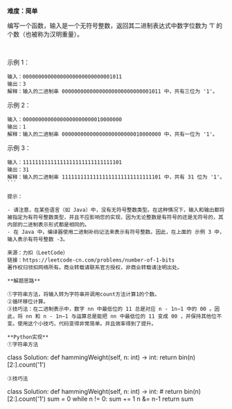 **难度：简单**   

编写一个函数，输入是一个无符号整数，返回其二进制表达式中数字位数为 ‘1’ 的个数（也被称为汉明重量）。

 

示例 1：
```
输入：00000000000000000000000000001011
输出：3
解释：输入的二进制串 00000000000000000000000000001011 中，共有三位为 '1'。
```
示例 2：
```
输入：00000000000000000000000010000000
输出：1
解释：输入的二进制串 00000000000000000000000010000000 中，共有一位为 '1'。
```
示例 3：
```
输入：11111111111111111111111111111101
输出：31
解释：输入的二进制串 11111111111111111111111111111101 中，共有 31 位为 '1'。
``` 

提示：

- 请注意，在某些语言（如 Java）中，没有无符号整数类型。在这种情况下，输入和输出都将被指定为有符号整数类型，并且不应影响您的实现，因为无论整数是有符号的还是无符号的，其内部的二进制表示形式都是相同的。
- 在 Java 中，编译器使用二进制补码记法来表示有符号整数。因此，在上面的 示例 3 中，输入表示有符号整数 -3。

来源：力扣（LeetCode）
链接：https://leetcode-cn.com/problems/number-of-1-bits
著作权归领扣网络所有。商业转载请联系官方授权，非商业转载请注明出处。    

**解题思路**   

①字符串方法，将输入转为字符串并调用count方法计算1的个数。   
②循环移位计算。   
③技巧法：在二进制表示中，数字 nn 中最低位的 11 总是对应 n - 1n−1 中的 00 。因此，将 nn 和 n - 1n−1 与运算总是能把 nn 中最低位的 11 变成 00 ，并保持其他位不变。使用这个小技巧，代码变得非常简单。并且效率得到了提升。   

**Python实现**   
①字符串方法
```
class Solution:
    def hammingWeight(self, n: int) -> int:
        return bin(n)[2:].count('1')
```
③技巧法
```
class Solution:
    def hammingWeight(self, n: int) -> int:
        # return bin(n)[2:].count('1')
        sum = 0
        while n != 0:
            sum += 1
            n &= n-1
        return sum
```